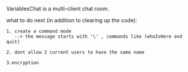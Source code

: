 VariablesChat is a multi-client chat room.

what to do next (in addition to clearing up the code):
    
    1. create a command mode 
       --> the message starts with '\' , commands like (whoIsHere and quit)

    2. dont allow 2 current users to have the same name 

    3.encryption 

